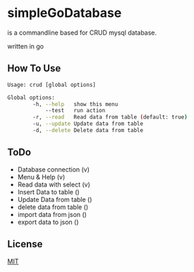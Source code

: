# simpleGoDatabase
is a commandline based for CRUD mysql database.

written in go

## How To Use
```bash
Usage: crud [global options]

Global options:
        -h, --help   show this menu
            --test   run action
        -r, --read   Read data from table (default: true)
        -u, --update Update data from table
        -d, --delete Delete data from table
```
## ToDo
- Database connection (v)
- Menu & Help (v)
- Read data with select (v)
- Insert Data to table ()
- Update Data from table ()
- delete data from table ()
- import data from json ()
- export data to json ()


## License
[MIT](https://choosealicense.com/licenses/mit/)
